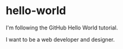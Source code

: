 # hello-world
I'm following the GitHub Hello World tutorial.

I want to be a web developer and designer.
